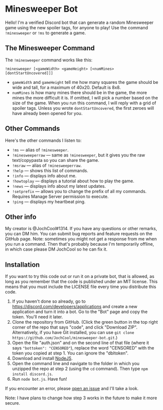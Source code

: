 # Minesweeper Bot
Hello! I'm a verified Discord bot that can generate a random Minesweeper game using the new spoiler tags, for anyone to play! Use the command `!minesweeper` or `!ms` to generate a game.

## The Minesweeper Command
The `!minesweeper` command works like this:
```
!minesweeper [<gameWidth> <gameHeight> [<numMines> [dontStartUncovered]]]
```
* `gameWidth` and `gameHeight` tell me how many squares the game should be wide and tall, for a maximum of 40x20. Default is 8x8.
* `numMines` is how many mines there should be in the game, the more mines the more difficult it is. If omitted, I will pick a number based on the size of the game.
When you run this command, I will reply with a grid of spoiler tags. Unless you wrote `dontStartUncovered`, the first zeroes will have already been opened for you.

## Other Commands
Here's the other commands I listen to:
* `!ms` — alias of `!minesweeper`.
* `!minesweeperraw` — same as `!minesweeper`, but it gives you the raw text/copypasta so you can share the game.
* `!msraw` — alias of `!minesweeperraw`.
* `!help` — shows this list of commands.
* `!info` — displays info about me.
* `!howtoplay` — displays a tutorial about how to play the game.
* `!news` — displays info about my latest updates.
* `!setprefix` — allows you to change the prefix of all my commands. Requires Manage Server permission to execute.
* `!ping` — displays my heartbeat ping.

## Other info
My creator is @JochCool#1314. If you have any questions or other remarks, you can DM him. You can submit bug reports and feature requests on the GitHub page.
Note: sometimes you might not get a response from me when you run a command. Then that's probably because I'm temporarily offline, in which case please DM JochCool so he can fix it.

## Installation
If you want to try this code out or run it on a private bot, that is allowed, as long as you remember that the code is published under an MIT license. This means that you must include the LICENSE file every time you distribute this code.

1. If you haven't done so already, go to https://discord.com/developers/applications and create a new application and turn it into a bot. Go to the "Bot" page and copy the token. You'll need it later.
2. Clone the repository from GitHub. (Click the green button in the top right corner of the repo that says "code", and click "Download ZIP". Alternatively, if you have Git installed, you can use `git clone https://github.com/JochCool/minesweeper-bot.git`.)
3. Open the file "auth.json" and on the second line of that file (where it says `"bottoken": "CENSORED"`), replace the word "CENSORED" with the token you copied at step 1. You can ignore the "dbltoken".
4. Download and install [NodeJS](https://nodejs.org).
5. Open the command line and navigate to the folder in which you unzipped the repo at step 2 (using the `cd` command). Then type `npm install discord.js`.
6. Run `node bot.js`. Have fun!

If you encounter an error, please [open an issue](https://github.com/JochCool/minesweeper-bot/issues) and I'll take a look.

Note: I have plans to change how step 3 works in the future to make it more secure.
